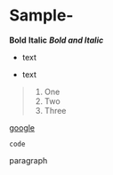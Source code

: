 # Sample-
**Bold**
**Italic**
***Bold and Italic***
 -  text
 *  text

>1. One
>2. Two
>3. Three


[google](https://google.com/)

`code`

<p>paragraph</p>
